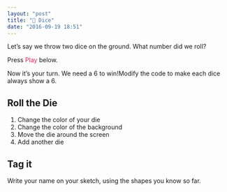 ```yaml
---
layout: "post"
title: "🎲 Dice"
date: "2016-09-19 18:51"
---
```


Let’s say we throw two dice on the ground. What number did we roll?

Press <span style="color: #ED1F5E"> <span class="octicon octicon-triangle-right"></span>Play</span> below. 

<script type="text/p5" data-height="490" data-preview-width="470">
function setup() {
	createCanvas(windowWidth, windowHeight);
	background('#ED245E');
}

function draw() {
	strokeWeight(3);
	stroke('black');
	fill(255);
	rect(20, 20, 200, 200);
	fill('blue');
	ellipse(120, 120, 50, 50);
	fill(255);
	rect(250, 20, 200, 200);
	fill('blue');
	ellipse(300, 70, 50, 50);
	ellipse(350, 120, 50, 50);
	ellipse(400, 170, 50, 50);
}
</script>

Now it’s your turn. We need a 6 to win!Modify the code to make each dice always show a 6.

## Roll the Die

1. Change the color of your die
2. Change the color of the background
3. Move the die around the screen
4. Add another die

## <span class="mega-octicon octicon-tag"></span> Tag it
Write your name on your sketch, using the shapes you know so far.
